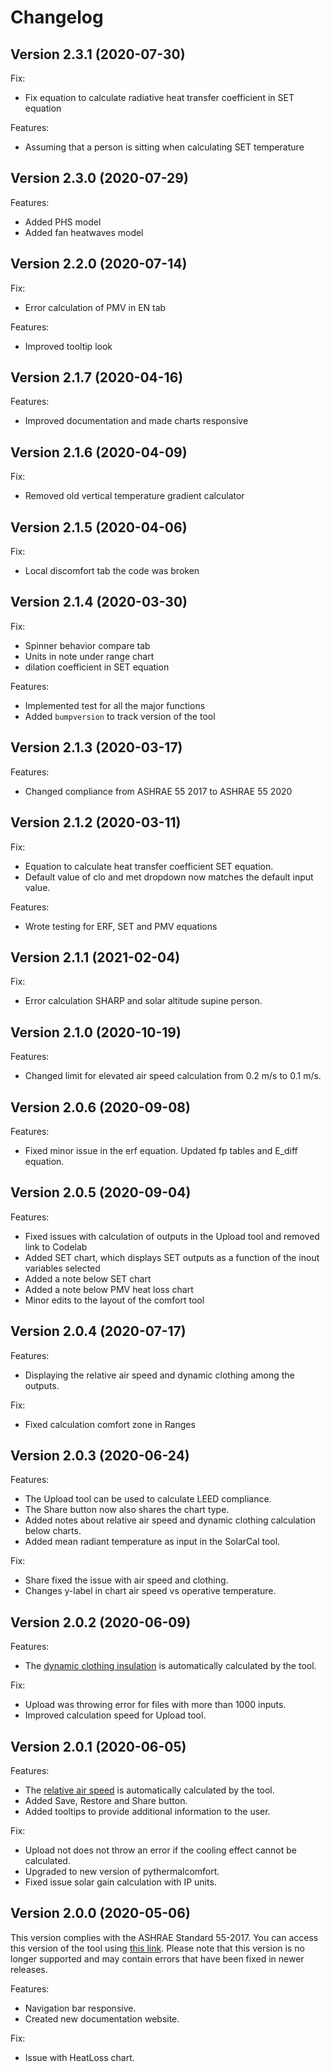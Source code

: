 # Changelog

## Version 2.3.1 \(2020-07-30\)

Fix:

* Fix equation to calculate radiative heat transfer coefficient in SET equation

Features:

* Assuming that a person is sitting when calculating SET temperature

## Version 2.3.0 \(2020-07-29\)

Features:

* Added PHS model
* Added fan heatwaves model

## Version 2.2.0 \(2020-07-14\)

Fix:

* Error calculation of PMV in EN tab

Features:

* Improved tooltip look

## Version 2.1.7 \(2020-04-16\)

Features:

* Improved documentation and made charts responsive

## Version 2.1.6 \(2020-04-09\)

Fix:

* Removed old vertical temperature gradient calculator

## Version 2.1.5 \(2020-04-06\)

Fix:

* Local discomfort tab the code was broken

## Version 2.1.4 \(2020-03-30\)

Fix:

* Spinner behavior compare tab
* Units in note under range chart
* dilation coefficient in SET equation

Features:

* Implemented test for all the major functions
* Added `bumpversion` to track version of the tool

## Version 2.1.3 \(2020-03-17\)

Features:

* Changed compliance from ASHRAE 55 2017 to ASHRAE 55 2020

## Version 2.1.2 \(2020-03-11\)

Fix:

* Equation to calculate heat transfer coefficient SET equation.
* Default value of clo and met dropdown now matches the default input value.

Features:

* Wrote testing for ERF, SET and PMV equations

## Version 2.1.1 \(2021-02-04\)

Fix:

* Error calculation SHARP and solar altitude supine person.  

## Version 2.1.0 \(2020-10-19\)

Features:

* Changed limit for elevated air speed calculation from 0.2 m/s to 0.1 m/s.  

## Version 2.0.6 \(2020-09-08\)

Features:

* Fixed minor issue in the erf equation. Updated fp tables and E\_diff equation.  

## Version 2.0.5 \(2020-09-04\)

Features:

* Fixed issues with calculation of outputs in the Upload tool and removed link to Codelab
* Added SET chart, which displays SET outputs as a function of the inout variables selected
* Added a note below SET chart
* Added a note below PMV heat loss chart
* Minor edits to the layout of the comfort tool  

## Version 2.0.4 \(2020-07-17\)

Features:

* Displaying the relative air speed and dynamic clothing among the outputs.

Fix:

* Fixed calculation comfort zone in Ranges

## Version 2.0.3 \(2020-06-24\)

Features:

* The Upload tool can be used to calculate LEED compliance.
* The Share button now also shares the chart type.
* Added notes about relative air speed and dynamic clothing calculation below charts.
* Added mean radiant temperature as input in the SolarCal tool.

Fix:

* Share fixed the issue with air speed and clothing.
* Changes y-label in chart air speed vs operative temperature.

## Version 2.0.2 \(2020-06-09\)

Features:

* The [dynamic clothing insulation](https://center-for-the-built-environment.gitbook.io/thermal-comfort-tool/documentation/pmv#dynamic-clothing-insulation) is automatically calculated by the tool.

Fix:

* Upload was throwing error for files with more than 1000 inputs.
* Improved calculation speed for Upload tool.

## Version 2.0.1 \(2020-06-05\)

Features:

* The [relative air speed](https://center-for-the-built-environment.gitbook.io/thermal-comfort-tool/documentation/pmv#air-speed) is automatically calculated by the tool.
* Added Save, Restore and Share button.
* Added tooltips to provide additional information to the user.

Fix:

* Upload not does not throw an error if the cooling effect cannot be calculated.
* Upgraded to new version of pythermalcomfort.
* Fixed issue solar gain calculation with IP units.

## Version 2.0.0 \(2020-05-06\)

This version complies with the ASHRAE Standard 55-2017. You can access this version of the tool using [this link](https://comfort-tool-63o6tweb2a-uc.a.run.app). Please note that this version is no longer supported and may contain errors that have been fixed in newer releases.

Features:

* Navigation bar responsive.
* Created new documentation website.

Fix:

* Issue with HeatLoss chart.

